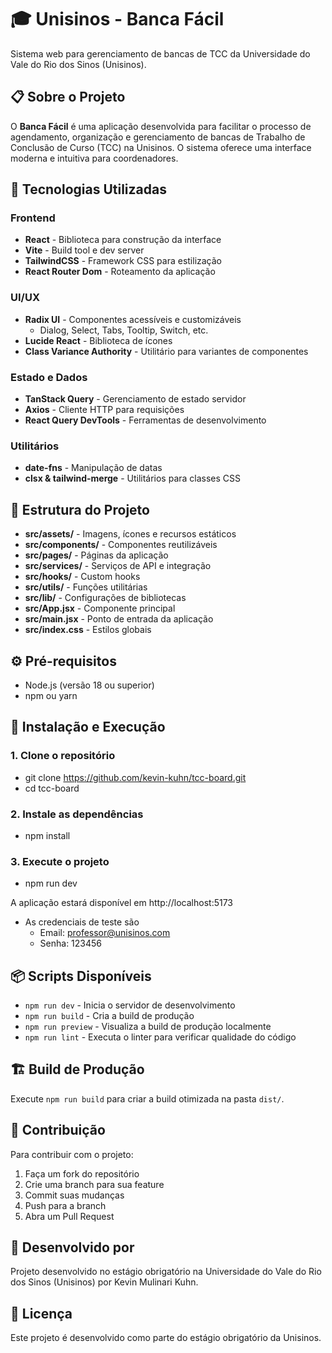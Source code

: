 # 🎓 Unisinos - Banca Fácil

Sistema web para gerenciamento de bancas de TCC da Universidade do Vale do Rio dos Sinos (Unisinos).

## 📋 Sobre o Projeto

O **Banca Fácil** é uma aplicação desenvolvida para facilitar o processo de agendamento, organização e gerenciamento de bancas de Trabalho de Conclusão de Curso (TCC) na Unisinos. O sistema oferece uma interface moderna e intuitiva para coordenadores.

## 🚀 Tecnologias Utilizadas

### Frontend
- **React** - Biblioteca para construção da interface
- **Vite** - Build tool e dev server
- **TailwindCSS** - Framework CSS para estilização
- **React Router Dom** - Roteamento da aplicação

### UI/UX
- **Radix UI** - Componentes acessíveis e customizáveis
  - Dialog, Select, Tabs, Tooltip, Switch, etc.
- **Lucide React** - Biblioteca de ícones
- **Class Variance Authority** - Utilitário para variantes de componentes

### Estado e Dados
- **TanStack Query** - Gerenciamento de estado servidor
- **Axios** - Cliente HTTP para requisições
- **React Query DevTools** - Ferramentas de desenvolvimento

### Utilitários
- **date-fns** - Manipulação de datas
- **clsx & tailwind-merge** - Utilitários para classes CSS

## 📁 Estrutura do Projeto

- **src/assets/** - Imagens, ícones e recursos estáticos
- **src/components/** - Componentes reutilizáveis
- **src/pages/** - Páginas da aplicação
- **src/services/** - Serviços de API e integração
- **src/hooks/** - Custom hooks
- **src/utils/** - Funções utilitárias
- **src/lib/** - Configurações de bibliotecas
- **src/App.jsx** - Componente principal
- **src/main.jsx** - Ponto de entrada da aplicação
- **src/index.css** - Estilos globais

## ⚙️ Pré-requisitos

- Node.js (versão 18 ou superior)
- npm ou yarn

## 🔧 Instalação e Execução

### 1. Clone o repositório
- git clone https://github.com/kevin-kuhn/tcc-board.git
- cd tcc-board

### 2. Instale as dependências
- npm install

### 3. Execute o projeto
- npm run dev

A aplicação estará disponível em http://localhost:5173

- As credenciais de teste são
	- Email: professor@unisinos.com
	- Senha: 123456

## 📦 Scripts Disponíveis

- `npm run dev` - Inicia o servidor de desenvolvimento
- `npm run build` - Cria a build de produção
- `npm run preview` - Visualiza a build de produção localmente
- `npm run lint` - Executa o linter para verificar qualidade do código

## 🏗️ Build de Produção

Execute `npm run build` para criar a build otimizada na pasta `dist/`.

## 🤝 Contribuição

Para contribuir com o projeto:

1. Faça um fork do repositório
2. Crie uma branch para sua feature
3. Commit suas mudanças
4. Push para a branch
5. Abra um Pull Request

## 👥 Desenvolvido por

Projeto desenvolvido no estágio obrigatório na Universidade do Vale do Rio dos Sinos (Unisinos) por Kevin Mulinari Kuhn.

## 📄 Licença

Este projeto é desenvolvido como parte do estágio obrigatório da Unisinos.